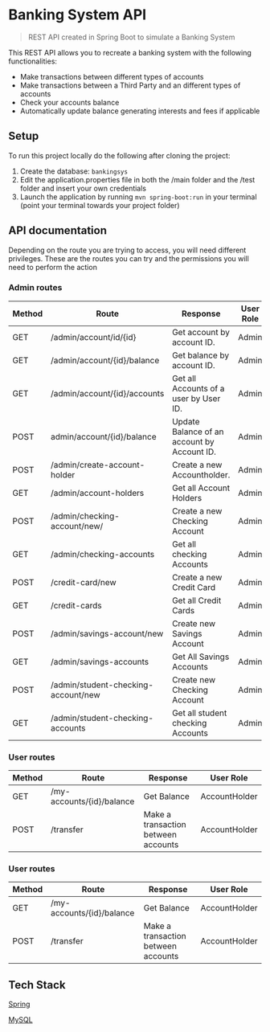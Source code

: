 # Banking System API

> REST API created in Spring Boot to simulate a Banking System





This REST API allows you to recreate a banking system with the following functionalities:

- Make transactions between different types of accounts
- Make transactions between a Third Party and an different types of accounts
- Check your accounts balance
- Automatically update balance generating interests and fees if applicable

## Setup

To run this project locally do the following after cloning the project:

1. Create the database: `bankingsys`
2. Edit the application.properties file in both the /main folder and the /test folder  and insert your own credentials
3. Launch the application by running `mvn spring-boot:run` in your terminal (point your terminal towards your project folder) 



## API documentation

Depending on the route you are trying to access, you will need different privileges. These are the routes you can try and the permissions you will need to perform the action

### Admin routes

| Method | Route                               | Response                                    | User Role |
| ------ | ----------------------------------- | ------------------------------------------- | --------- |
| GET    | /admin/account/id/{id}              | Get account by account ID.                  | Admin     |
| GET    | /admin/account/{id}/balance         | Get balance by account ID.                  | Admin     |
| GET    | /admin/account/{id}/accounts        | Get all Accounts of a user by User ID.      | Admin     |
| POST   | admin/account/{id}/balance          | Update Balance of an account by Account ID. | Admin     |
| POST   | /admin/create-account-holder        | Create a new Accountholder.                 | Admin     |
| GET    | /admin/account-holders              | Get all Account Holders                     | Admin     |
| POST   | /admin/checking-account/new/        | Create a new Checking Account               | Admin     |
| GET    | /admin/checking-accounts            | Get all checking Accounts                   | Admin     |
| POST   | /credit-card/new                    | Create a new Credit Card                    | Admin     |
| GET    | /credit-cards                       | Get all Credit Cards                        | Admin     |
| POST   | /admin/savings-account/new          | Create new Savings Account                  | Admin     |
| GET    | /admin/savings-accounts             | Get All Savings Accounts                    | Admin     |
| POST   | /admin/student-checking-account/new | Create new Checking Account                 | Admin     |
| GET    | /admin/student-checking-accounts    | Get all student checking Accounts           | Admin     |

### User routes

| Method | Route                     | Response                            | User Role     |
| ------ | ------------------------- | ----------------------------------- | ------------- |
| GET    | /my-accounts/{id}/balance | Get Balance                         | AccountHolder |
| POST   | /transfer                 | Make a transaction between accounts | AccountHolder |

### User routes

| Method | Route                     | Response                            | User Role     |
| ------ | ------------------------- | ----------------------------------- | ------------- |
| GET    | /my-accounts/{id}/balance | Get Balance                         | AccountHolder |
| POST   | /transfer                 | Make a transaction between accounts | AccountHolder |



## Tech Stack

[Spring](https://spring.io/)

[MySQL](https://www.mysql.com/)




